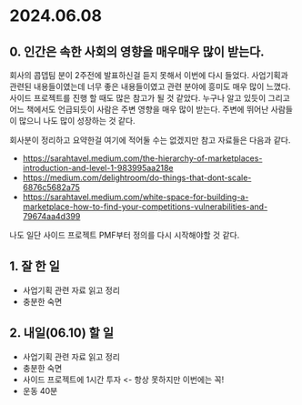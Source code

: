# 2024.06.08

## 0. 인간은 속한 사회의 영향을 매우매우 많이 받는다.

회사의 콥뎁팀 분이 2주전에 발표하신걸 듣지 못해서 이번에 다시 들었다. 사업기획과 관련된 내용들이였는데 너무 좋은 내용들이였고 관련 분야에 흥미도 매우 많이 느꼈다. 사이드 프로젝트를 진행 할 때도 많은 참고가 될 것 같았다. 누구나 알고 있듯이 그리고 어느 책에서도 언급되듯이 사람은 주변 영향을 매우 많이 받는다. 주변에 뛰어난 사람들이 많으니 나도 많이 성장하는 것 같다.

회사분이 정리하고 요약한걸 여기에 적어둘 수는 없겠지만 참고 자료들은 다음과 같다.
- https://sarahtavel.medium.com/the-hierarchy-of-marketplaces-introduction-and-level-1-983995aa218e
- https://medium.com/delightroom/do-things-that-dont-scale-6876c5682a75
- https://sarahtavel.medium.com/white-space-for-building-a-marketplace-how-to-find-your-competitions-vulnerabilities-and-79674aa4d399

나도 일단 사이드 프로젝트 PMF부터 정의를 다시 시작해야할 것 같다.

## 1. 잘 한 일

- 사업기획 관련 자료 읽고 정리
- 충분한 숙면

## 2. 내일(06.10) 할 일

- 사업기획 관련 자료 읽고 정리
- 충분한 숙면
- 사이드 프로젝트에 1시간 투자 <- 항상 못하지만 이번에는 꼭!
- 운동 40분
